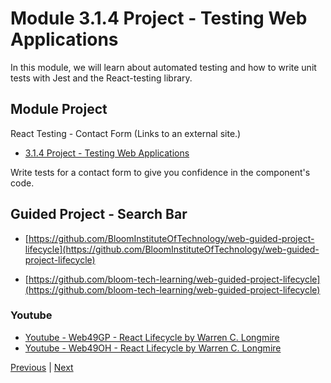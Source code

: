 #  Module 3.1.4 Project - Testing Web Applications

In this module, we will learn about automated testing and how to write unit tests with Jest and the React-testing library.


##  Module Project

React Testing - Contact Form (Links to an external site.)

-   [3.1.4 Project - Testing Web Applications](https://github.com/bloominstituteoftechnology/web-module-project-testing-web-apps)

Write tests for a contact form to give you confidence in the component's code.

## Guided Project - Search Bar

-   [https://github.com/BloomInstituteOfTechnology/web-guided-project-lifecycle](https://github.com/BloomInstituteOfTechnology/web-guided-project-lifecycle)

-   [https://github.com/bloom-tech-learning/web-guided-project-lifecycle](https://github.com/bloom-tech-learning/web-guided-project-lifecycle)

### Youtube

-   [Youtube - Web49GP - React Lifecycle by Warren C. Longmire](https://youtu.be/1m9S2dNQ7To)
-   [Youtube - Web49OH - React Lifecycle by Warren C. Longmire](https://www.dropbox.com/home/LambdaSchool/U3-W49/W3.1/11302021?preview=LS_OH_11302021_1335_2.mp4)


[Previous](./Object_2.md) | [Next](./QA.md)